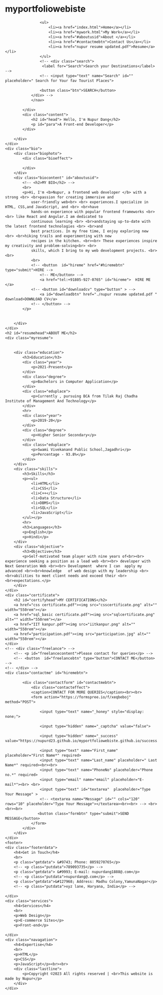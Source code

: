 # myportfoliowebiste

<!DOCTYPE html>
<html lang="en">

<head>
    <meta charset="UTF-8">
    <meta name="viewport" content="width=device-width, initial-scale=1.0">
    <title>My Portfolio</title>
    <link rel="stylesheet" href="upper.css">
    <!-- <link rel="shortcut icon" href="faviconportfolio.ico" type="image/x-icon"> -->
    <link rel="shortcut icon" href="favicon.png" type="image/x-icon">
    <link rel="stylesheet" href="success.html">
    <link rel="stylesheet" href="mywork.html">
</head>

<body>
    <div class="container"> 
        <div class="backeffect">
            <div class="nav">
                <nav class="navigate">

                    <ul>
                        <li><a href="index.html">Home</a></li>
                        <li><a href="mywork.html">My Work</a></li>
                        <li><a href="#aboutusid">About </a></li>
                        <li><a href="#contactmebtn">Contact Us</a></li>
                        <li><a href="nupur resume updated.pdf">Resume</a></li>
                    </ul>
                    <!-- <div class="search">
                     <label for="Search">Search your Destinations</label> -->
                    <!-- <input type="text" name="Search" id="" placeholder=" Search for Your fav Tourist Places">
    
                    <button class="btn">SEARCH</button>
                </div> -->
                </nav>

            </div>
            <div class="content">
                <h2 id="head"> Hello, I'm Nupur Dang</h2>
                <p id="para">A Front-end Developer</p>
            </div>

        </div>
    </div>
    <div class="bio">
        <div class="biophoto">
            <div class="bioeffect">

            </div>
        </div>
        <div class="biocontent" id="aboutusid">
            <!-- <h2>MY BIO</h2> -->
            <br>
            <p>Hi, I'm <b>Nupur, a frontend web developer </b> with a strong <br> <br>passion for creating immersive and
                user-friendly web<br> <br> experiences.I specialize in HTML, CSS,and JavaScript, and <br> <br>have
                hands-on experience with popular frontend frameworks <br> <br> like React and Angular.I am dedicated to
                continuous learning <br> <br>andstaying up-to-date with the latest frontend technologies <br> <br>and
                best practices. In my free time, I enjoy exploring new <br> <br>hiking trails and experimenting with new
                recipes in the kitchen. <br><br> These experiences inspire my creativity and problem-solving<br> <br>
                skills, which I bring to my web development projects. <br> <br>
                <br>
                <!-- <button  id="hireme" href="#hiremebtn" type="submit">HIRE -->
                    <!-- ME</button> -->
                    <a href="tel:+91805-927-0765" id="hireme">  HIRE ME  </a>
                <!-- <button id="downloadcv" type="button" > -->
                    <a id="downloadbtn" href="./nupur resume updated.pdf " download>DOWNLOAD CV</a>
                <!-- </button> -->
            </p>


        </div>
    </div>
    <h2 id="resumehead">ABOUT ME</h2>
    <div class="myresume">
        
        
        <div class="education">
            <h3>Education</h3>
            <div class="year">
                <p>2021-Present</p>
            </div>
            <div class="degree">
                <p>Bachelors in Computer Application</p>
            </div>
            <div class="eduplace">
                <p>Currently , pursuing BCA from Tilak Raj Chadha Institute of Management And Technology</p>
            </div>
            <hr>
            <div class="year">
                <p>2019-20</p>
            </div>
            <div class="degree">
                <p>Higher Senior Secondary</p>
            </div>
            <div class="eduplace">
                <p>Swami Vivekanand Public School,Jagadhri</p>
                <p>Percentage - 93.8%</p>
            </div>
        </div>
        <div class="skills">
            <h3>Skills</h3>
            <p><ul>
                <li>HTML</li>
                <li>CSS</li>
                <li>C++</li>
                <li>Data Structure</li>
                <li>DBMS</li>
                <li>SQL</li>
                <li>JavaScript</li>
            </ul></p>
            <hr>
            <h3>Languages</h3>
            <p>English</p>
            <p>Hindi</p>
        </div>
        <div class="objective">
            <h3>Objective</h3>
            <p>Self-motivated team player with nine years of<br><br> experience seeking a position as a lead web <br><br> developer with Next Generation Web <br><br> Development  where I can  apply my advanced <br><br>knowledge   of web design with my leadership <br><br>abilities to meet client needs and exceed their <br><br>expectations.</p>
        </div>
    </div>
    <div class="certificate">
        <h2 id="certifyhead">MY CERTIFICATIONS</h2>
        <a href="css certificate.pdf"><img src="csscertificate.png" alt="" width="550rem"></a>
        <a href="sql_basic certificate.pdf"><img src="sqlcertificate.png" alt="" width="550rem"></a>
        <a href="IIT kanpur.pdf"><img src="iitkanpur.png" alt="" width="550rem"></a>
        <a href="participation.pdf"><img src="participation.jpg" alt="" width="550rem"></a>
    </div>
    <!-- <div class="freelance"> -->
        <!-- <p id="freelancecontent">Please contact for queries</p> -->
        <!-- <button  id="freelancebtn" type="button">CONTACT ME</button> -->
    <!-- </div> -->
    <div class="contactme" id="hiremebtn">
        
            <div class="contactform" id="contactmebtn">
                <div class="contacteffect">
                <caption>CONTACT FOR MORE QUERIES</caption><br><br>
                <form action="https://formspree.io/f/xeqbeboj" method="POST"> 
                    
                    <input type="text" name="_honey" style="display: none;">

                    <input type="hidden" name="_captcha" value="false">

                    <input type="hidden" name="_success" value="https://nupurd23.github.io/myportfoliowebiste.github.io/success.html">

                    <input type="text" name="First_name" placeholder="First Name*" required>
                    <input type="text" name="Last_name" placeholder=" Last Name*" required><br><br>
                    <input type="text" name="PhoneNo" placeholder="Phone no.*" required>
                    <input type="email" name="email" placeholder="E-mail*"><br> <br>
                    <input type="text" id="textarea"  placeholder="Type Your Message" >
                    <!-- <textarea name="Message" id="" cols="120" rows="10" placeholder="Type Your Message"></textarea><br><br> --> <br><br><br> 
                   <button class="formbtn" type="submit">SEND MESSAGE</button>
                </form>
            </div>
        </div>
    </div>
    <footer>
    <div class="footerdata">
        <h4>Get in Touch</h4>
        <br>
        <p class="getdata"> &#9743; Phone: 8059270765</p>
        <!-- <p class="putdata">789093735</p> -->
        <p class="getdata"> &#9993; E-mail: nupurdang1888@.com</p>
        <!-- <p class="putdata">nupurdang@.com</p> -->
        <p class="getdata">&#127968; Address: Madhu Colony,YamunaNagar</p>
        <!-- <p class="putdata">xyz lane, Haryana, India</p> -->

    </div>
    <div class="services">
        <h4>Services</h4>
        <br>
        <p>Web Design</p>
        <p>E-commerce Sites</p>
        <p>Front-end</p>
        
    </div>
    <div class="navagation">
        <h4>Expertise</h4>
        <br>
        <p>HTML</p>
        <p>CSS</p>
        <p>JavaScript</p><br><br>
        <div class="lastline">
            <p>Copyright ©2023 All rights reserved | <br>This website is made by Nupur</p>
        </div>
    </div>
</footer>


</body>

</html>
